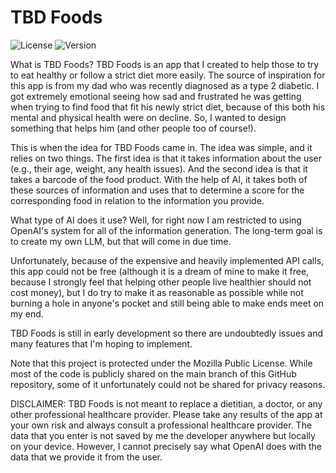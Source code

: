# TBD Foods

![License](https://img.shields.io/badge/license-MPL-red) ![Version](https://img.shields.io/badge/version-0.1-orange)

What is TBD Foods? TBD Foods is an app that I created to help those to try to eat healthy or follow a strict diet more easily. The source of inspiration for this app is from my dad who was recently diagnosed as a type 2 diabetic. I got extremely emotional seeing how sad and frustrated he was getting when trying to find food that fit his newly strict diet, because of this both his mental and physical health were on decline. So, I wanted to design something that helps him (and other people too of course!).

This is when the idea for TBD Foods came in. The idea was simple, and it relies on two things. The first idea is that it takes information about the user (e.g., their age, weight, any health issues). And the second idea is that it takes a barcode of the food product. With the help of AI, it takes both of these sources of information and uses that to determine a score for the corresponding food in relation to the information you provide.

What type of AI does it use? Well, for right now I am restricted to using OpenAI's system for all of the information generation. The long-term goal is to create my own LLM, but that will come in due time.

Unfortunately, because of the expensive and heavily implemented API calls, this app could not be free (although it is a dream of mine to make it free, because I strongly feel that helping other people live healthier should not cost money), but I do try to make it as reasonable as possible while not burning a hole in anyone's pocket and still being able to make ends meet on my end.

TBD Foods is still in early development so there are undoubtedly issues and many features that I'm hoping to implement.

Note that this project is protected under the Mozilla Public License. While most of the code is publicly shared on the main branch of this GitHub repository, some of it unfortunately could not be shared for privacy reasons.

DISCLAIMER: TBD Foods is not meant to replace a dietitian, a doctor, or any other professional healthcare provider. Please take any results of the app at your own risk and always consult a professional healthcare provider. The data that you enter is not saved by me the developer anywhere but locally on your device. However, I cannot precisely say what OpenAI does with the data that we provide it from the user.